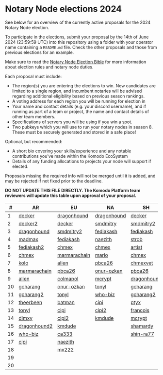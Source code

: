# Notary Node elections 2024

See below for an overview of the currently active proposals for the 2024 Notary Node election.

To participate in the elections, submit your proposal by the 14th of June 2024 (23:59:59 UTC) into this repository using a folder with your operator name containing a `README.md` file. Check the other proposals and those from previous elections for an example.

Make sure to read the [Notary Node Election Bible](https://github.com/KomodoPlatform/dPoW/blob/dev/doc/bible.md) for more information about election rules and notary node duties.

Each proposal must include:
- The region(s) you are entering the elections to win. New candidates are limited to a single region, and incumbent notaries will be advised regarding additional eligibility based on previous season rankings.
- A voting address for each region you will be running for election in
- Your name and contact details (e.g. your discord username), and if running as part of a team or project, the name and contact details of other team members. 
- Specifications of servers you will be using if you win a spot.
- Two pubkeys which you will use to run your notary nodes in season 8. These must be securely generated and stored in a safe place!

Optional, but recommended:
- A short bio covering your skills/experience and any notable contributions you've made within the Komodo EcoSystem
- Details of any funding allocations to projects your node will support if elected.

Proposals missing the required info will not be merged until it is added, and may be rejected if not fixed prior to the deadline.

**DO NOT UPDATE THIS FILE DIRECTLY. The Komodo Platform team reviewers will update this table upon approval of your proposal.**

| #  | AR                                                                         |  EU                                                                        | NA                                                                        | SH                                                                        |
| -- | ---------------------------------------------------------------------------|----------------------------------------------------------------------------|---------------------------------------------------------------------------| --------------------------------------------------------------------------|
| 1  | [decker](decker/README.md "RKrbBiMcmNDaBkYpSja4MbaKzizay6LisW")            | [dragonhound](dragonhound/README.md "RTj2SYWR7AM5fGN1RHSatpnmHSwyNsvz1p")  | [dragonhound](dragonhound/README.md "RKpigLeT5rgXy31yubpgWcJ91i1TZbZg5h") | [decker](decker/README.md "RWLtG5n97g5dJFvn9zhxU7QBvTmJ2BqKyw")           |
| 2  | [decker2](decker/README.md "RNNFGdQtFQUa4CEeEqxF524P9putjxtb7d")           | [decker](decker/README.md "RTNoubB1yEx6mG7eNzaZv6TQVUbowamKAv")            | [smdmitry](smdmitry/README.md "RSMDNAqCKFZKyVAbr1Bm3qh3mcB13E6rzU")       | [smdmitry2](smdmitry/README.md "RSMDSHtX6f26fsi9dPY4WdCoF9zJygYLoE")      |
| 3  | [dragonhound](dragonhound/README.md "RT3PBi6wBLvUySxtykehejsVTLKgCEwbzu")  | [smdmitry2](smdmitry/README.md "RSMDNNEUvCRii6ebwJJRt2D1zucW4Sf5M9")       | [fediakash](fediakash/README.md "RLr5mRgJhm5C55Cbf6BLHwkRNXvWGYDMjD")     | [fediakash](fediakash/README.md "RT4YEVxV1ZibzjqeNP3dpW35vV3RXyXMAK")     |
| 4  | [madmax](madmax/README.md "RWVxF9QknWNonxKufWgH3QfppgoaZe5MYq")            | [fediakash](fediakash/README.md "RJvm1a6SoGfjS6WDobLTPJEjHrAFHv7md1")      | [naezith](naezith/README.md "R9oDLb6DmyseLjoasJnwyDSQUJSSiVSaHR")         | [strob](strob/README.md "RStrobSH68ke1eFmxNehVuJczTEpFX3C4f")             |
| 5  | [fediakash2](fediakash/README.md "RNXjviuNGLia5PAK7pesT8ENVdXtXqMGUH")     | [chmex](chmex/README.md "RTVKa9Dqa1bfzLDCSUo5zmfHFZBZyr3ftW")              | [chmex](chmex/README.md "RMKfy7zjSvvKgC7tQReYrRSFfEFFGkZkFc")             | [artist](artist/README.md "RRQHGqgKivuwvWgeWAvTnGg5VJr1aWNRx5")           |
| 6  | [chmex](chmex/README.md "RDLQrPQPDK3W3L6EdGGXstyNNYFT8fVLqH")              | [marmarachain](marmarachain/README.md "RYa7pC7dNLejeu5q2Kst7Mef1VBTEoqiMD")| [mario](mario/README.md "RRtcwQxK3VodVxnEikFsq8VEMZHS4pNK1u")             | [chmex](chmex/README.md "RQxfyScivdSERChE2vYT9oFA7dWQzzPR4K")             |
| 7  | [kolo](kolo/README.md "RKCXF7EYaAJHmiyDKmubhQ88dYc7CbTZxx")                | [alien](alien/README.md "REgjTtTYS8PRBnAUBUDLYXZDLbf4L5EdzX")              | [pbca26](pbca26/README.md "REW3bSxqRxnezXLKoW1X8EfrzWgzxEMRgF")           | [chmexvet](chmex/README.md "RYJV8pCtv4wtsvwFhLm1tn7hW3KDv9gcjR")          |
| 8  | [marmarachain](marmarachain/README.md "RPZYurYawfnRLdsLqHzf79KJuNicTJVVfV")| [pbca26](pbca26/README.md "RFzsR6zF1QUixxJqz7fjpVgRpeVa4AhGSB")            | [onur-ozkan](onur-ozkan/README.md "RSP8FSK2fcgmRjEhjRJg7nJ9uaxNwsmWBx")   | [pbca26](pbca26/README.md "RYKWAWuAcTgpP3TwgfXhjjedju2YXtmTYy")           |
| 9  | [alien](alien/README.md "RAa3D9aEbseHuZYrQYpHQk3ATHQouh1x9N")              | [colmapol](colmapol/README.md "RRWV31MTaEnddDjSzonSLMXVSqEWkPBHX1")        | [mcrypt](mcrypt/README.md "RKPfsdqTYXLPpW2XXbx5kExoT7JUs2pijG")           | [dragonhound](dragonhound/README.md "RJMeGKJtG58zJyfRyRk5uzEqoQENdiBHhn") |
| 10 | [gcharang](gcharang/README.md "RUbzhiGcGNeY2Nffi3NfH4pfjcjmhRcAiv")        | [onur-ozkan](onur-ozkan/README.md "R9Pyw4ZHRJsvLe62azkj2ie7wXqRUHLfeL")    | [tonyl](tonyl/README.md "RGwD7zbY5sbpnpbShwY61vCPWPV4vs6cuE")             | [gcharang](gcharang/README.md "RTWgfK47pbhyHWcqEMQUyEK6dtf7VpBYYB")       |
| 11 | [gcharang2](gcharang/README.md "RGcGrmjSAxVYpE4ud3hBmGwDUMKnSofttf")       | [tonyl](tonyl/README.md "RQsKCs2pRLe1j1evDK32tAHdR1mcMHg3o6")              | [who-biz](who-biz/README.md "RAuRSFQi7UhGLda1wCgTes7TyK55BC9yn9")         | [gcharang2](gcharang/README.md "RGcGUdBQnwXhicMFNRr6Cmdpv4t7z8YK9F")      |
| 12 | [theerbeen](theerbeen/README.md "RXbwWvgd3RoMVmxwvHqBMDPTt33CxN6nzP")      | [batman](batman/README.md "RGocYAr1f8ygMPA6gz2SxhfNkTjK2PWmNq")            | [cipi](cipi/README.md "RGayMoe7ptHwmAfVcDsZPnrxM4EsW1REMy")               | [ptyx](ptyx/README.md "RJ99jW6q1HS6Hb81SVN6QreryCb16ETo42")               |
| 13 | [tonyl](tonyl/README.md "REtjHDh1fTBpovuo33eX7Nv8WymtEwfpGi")              | [cipi](cipi/README.md "RTMSZ28BvFvy9eGE8FTSstX1APXMXimXdN")                | [cipi2](cipi/README.md "RFh4mfseWmUBME1rXGHpnPQXPEiRjNMNDE")              | [francois](francois/README.md "RFCL229ZpA8rTZC6QBnHL5ztHULABwWDFV")       |
| 14 | [dimxy](dimxy/README.md "RJnyuKnkcUHgV35zny8eLyjWBqw8xeXL4v")              | [cipi2](cipi/README.md "RM4YM5gPfP3ooueQxSpyv5cL7hp6xpaBik")               | [kmdude](kmdude/README.md "RFTC4P2h2fDGY73MoUE8kcLWv5A2vsJd9u")           | [mcrypt](mcrypt/README.md "RT6ftBsPBPCwErGSti35hLJuzWLEyH3RK4")           |
| 15 | [dragonhound2](dragonhound/README.md "RNFXanBgn2pYmiQo1eyJCQQEgDLFPhMKA7") | [kmdude](kmdude/README.md "RQDjqo9W3b744cujYWyCwqiwZsLjDy5wZq")            |                                                                           | [shamardy](shamardy/README.md "RRqTDgBX3hhKh4JdYFzTcmxegA5n7GQeW7")       |
| 16 | [who-biz](who-biz/README.md "RV6MDNZ6t3zJWhvgyZTJfzMj55LBiMsmJM")          | [ca333](ca333/README.md "RCA333v3MPqRbswi6PYXp2m5JFVuhXyCJs")              |                                                                           | [shin-ra77](shin-ra77/README.md "R9hH4fEW9Xy8kxSQF7GQQKJ3SDy1Qy3auQ")     |
| 17 | [cipi](cipi/README.md "RE1NaK7Bp5Xy127nbFLmu4QVxPPnQkoe4h")                | [naezith](naezith/README.md "RGHcUzknR6JSUzdtxjMZWDEZ2v65air8MB")          |                                                                           |                                                                           |
| 18 |                                                                            | [mx222](mx222/README.md "RAGTPcaNh3DRmsckA1ugSJZdo64jXGn8jo")              |                                                                           |                                                                           |
| 19 |                                                                            |                                                                            |                                                                           |                                                                           |
| 20 |                                                                            |                                                                            |                                                                           |                                                                           |
